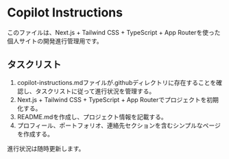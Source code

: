 # Copilot Instructions

このファイルは、Next.js + Tailwind CSS + TypeScript + App Routerを使った個人サイトの開発進行管理用です。

## タスクリスト
1. copilot-instructions.mdファイルが.githubディレクトリに存在することを確認し、タスクリストに従って進行状況を管理する。
2. Next.js + Tailwind CSS + TypeScript + App Routerでプロジェクトを初期化する。
3. README.mdを作成し、プロジェクト情報を記載する。
4. プロフィール、ポートフォリオ、連絡先セクションを含むシンプルなページを作成する。

進行状況は随時更新します。